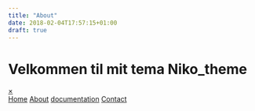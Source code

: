 ```yaml
---
title: "About"
date: 2018-02-04T17:57:15+01:00
draft: true
---
```


<h1>Velkommen til mit tema Niko_theme </h1>

<body>
	<div id="myNav" class="overlay">
  <a href="javascript:void(0)" class="closebtn" onclick="closeNav()">&times;</a>
  <div class="overlay-content">
   <a href="index.html">Home</a>
    <a href="../../../content/about.md">About</a> 
	  <a href="#">documentation</a>
    <a href="#">Contact</a>
  </div>
</div>
</body>
